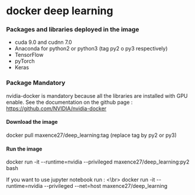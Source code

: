# docker deep learning

### Packages and libraries deployed in the image
- cuda 9.0 and cudnn 7.0
- Anaconda for python2 or python3 (tag py2 o py3 respectively)
- TensorFlow
- pyTorch
- Keras

### Package Mandatory
nvidia-docker is mandatory because all the libraries are installed with GPU enable. See the documentation on the github page : https://github.com/NVIDIA/nvidia-docker

#### Download the image
docker pull maxence27/deep_learning:tag (replace tag by py2 or py3)

#### Run the image
docker run -it --runtime=nvidia --privileged maxence27/deep_learning:py2 bash

If you want to use jupyter notebook run : <\br>
docker run -it --runtime=nvidia --privileged --net=host maxence27/deep_learning


